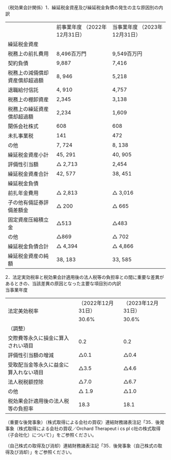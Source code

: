 （税効果会計関係）1．繰延税金資産及び繰延税金負債の発生の主な原因別の内訳  


<html><body><table><tr><td></td><td>前事業年度 （2022年12月31日）</td><td>当事業年度 （2023年12月31日）</td></tr><tr><td>繰延税金資産</td><td></td><td></td></tr><tr><td>税務上の前扎費用</td><td>8,496百万門</td><td>9,549百万円</td></tr><tr><td>契約負債</td><td>9,887</td><td>7,416</td></tr><tr><td>税務上の減倆償却資産償却超過額</td><td>8, 946</td><td>5,218</td></tr><tr><td>退職給付信託</td><td>4, 910</td><td>4,757</td></tr><tr><td>税務上の棚卸資産</td><td>2,345</td><td>3,138</td></tr><tr><td>税務上の繰延資産償却超過額</td><td>2,234</td><td>1,609</td></tr><tr><td>闋係会社株式</td><td>608</td><td>608</td></tr><tr><td>未扎事業税</td><td>141</td><td>472</td></tr><tr><td>の他</td><td>7, 724</td><td>8, 138</td></tr><tr><td>繰延税金資産小計</td><td>45, 291</td><td>40, 905</td></tr><tr><td>評倆性引当額</td><td>△ 2,713</td><td> 2,454</td></tr><tr><td>繰延税金資產合計</td><td>42, 577</td><td>38, 451</td></tr><tr><td>繰延税金負債</td><td></td><td></td></tr><tr><td>前扎年金費用</td><td>△ 2,813</td><td>△ 3,016</td></tr><tr><td>子の他有倆証券評倆差額金</td><td>△ 200</td><td>△ 665</td></tr><tr><td>固定資産压縮積立金</td><td>△513</td><td>△483</td></tr><tr><td>の他</td><td>△869</td><td>△ 702</td></tr><tr><td>繰延税金負債合計</td><td>△ 4,394</td><td>△ 4,866</td></tr><tr><td>繰延税金資産の純額</td><td>38, 183</td><td>33, 585</td></tr></table></body></html>  

2．法定実効税率と税効果会計適用後の法人税等の負担率との間に重要な差異があるときの、当該差異の原因となった主要な項目別の内訳  
当事業年度  


<html><body><table><tr><td rowspan="2">法定美効税率</td><td>（2022年12月31日）</td><td>（2023年12月31日）</td></tr><tr><td>30.6%</td><td>30.6%</td></tr><tr><td>（調整）</td><td></td><td></td></tr><tr><td>交際費等永久に損金に算入されい項目</td><td>0.2</td><td>0.2</td></tr><tr><td>評倆性引当額の增減</td><td>△0.1</td><td>△0.4</td></tr><tr><td>受取配当金等永久に益金に算入れない項目</td><td>△3.5</td><td>△4.6</td></tr><tr><td>法人税税额控除</td><td>△7.0</td><td>△6.7</td></tr><tr><td>の他</td><td>△ 1.9</td><td>△1.0</td></tr><tr><td>税効果会計適用後の法人税等の負担率</td><td>18.3</td><td>18.1</td></tr></table></body></html>  

（重要な後発事象）（株式取得による会社の買収）連結財務諸表注記「35．後発事象（株式取得による会社の買収／Orchard Therapeut i cs pl c社の株式取得（子会社化）について）」をご参照ください。  

（自己株式の取得及び消却）連結財務諸表注記「35．後発事象（自己株式の取得及び消却）」をご参照ください。  